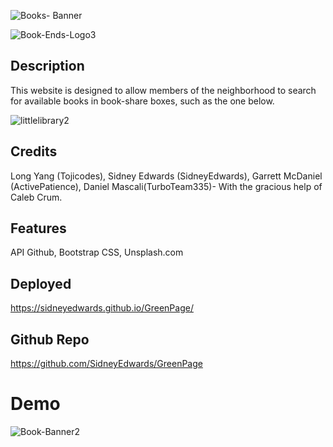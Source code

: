 ![Books- Banner](https://github.com/SidneyEdwards/GreenPage/assets/124628764/56f4c1cb-7a44-48cb-b364-0cf9a805b591)


![Book-Ends-Logo3](https://github.com/SidneyEdwards/GreenPage/assets/124628764/6e5efab6-c377-45b6-9313-65ca1966f29b)

## Description
This website is designed to allow members of the neighborhood to search for available books in book-share boxes, such as the one below. 

![littlelibrary2](https://github.com/SidneyEdwards/GreenPage/assets/124628764/db73a14f-ba2b-43d8-bda2-8d8b477241e1)

## Credits
Long Yang (Tojicodes), Sidney Edwards (SidneyEdwards), Garrett McDaniel (ActivePatience), Daniel Mascali(TurboTeam335)- With the gracious help of Caleb Crum.

## Features
API Github, Bootstrap CSS, Unsplash.com


## Deployed

https://sidneyedwards.github.io/GreenPage/

## Github Repo

https://github.com/SidneyEdwards/GreenPage

# Demo


![Book-Banner2](https://github.com/SidneyEdwards/GreenPage/assets/124628764/9be3686b-58bc-4f56-8041-734f3cf0f01a)
